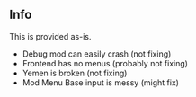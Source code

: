 ## Info
 This is provided as-is.
- Debug mod can easily crash (not fixing)
- Frontend has no menus (probably not fixing)
- Yemen is broken (not fixing)
- Mod Menu Base input is messy (might fix)

